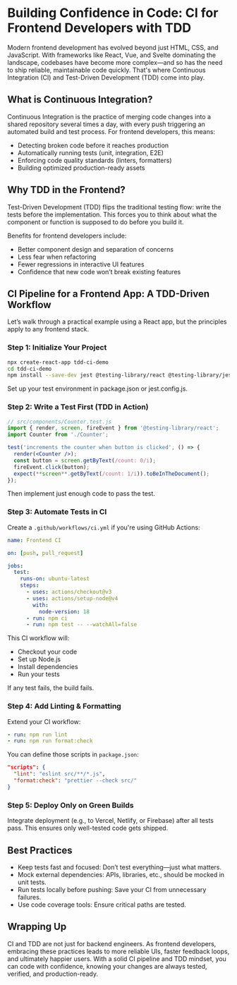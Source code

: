 # Building Confidence in Code: CI for Frontend Developers with TDD

Modern frontend development has evolved beyond just HTML, CSS, and JavaScript. With frameworks like React, Vue, and Svelte dominating the landscape, codebases have become more complex—and so has the need to ship reliable, maintainable code quickly. That's where Continuous Integration (CI) and Test-Driven Development (TDD) come into play.

## What is Continuous Integration?

Continuous Integration is the practice of merging code changes into a shared repository several times a day, with every push triggering an automated build and test process. For frontend developers, this means:

- Detecting broken code before it reaches production
- Automatically running tests (unit, integration, E2E)
- Enforcing code quality standards (linters, formatters)
- Building optimized production-ready assets

## Why TDD in the Frontend?

Test-Driven Development (TDD) flips the traditional testing flow: write the tests before the implementation. This forces you to think about what the component or function is supposed to do before you build it.

Benefits for frontend developers include:

- Better component design and separation of concerns
- Less fear when refactoring
- Fewer regressions in interactive UI features
- Confidence that new code won’t break existing features

## CI Pipeline for a Frontend App: A TDD-Driven Workflow

Let’s walk through a practical example using a React app, but the principles apply to any frontend stack.

### Step 1: Initialize Your Project

```bash
npx create-react-app tdd-ci-demo
cd tdd-ci-demo
npm install --save-dev jest @testing-library/react @testing-library/jest-dom
```

Set up your test environment in package.json or jest.config.js.

### Step 2: Write a Test First (TDD in Action)

```jsx
// src/components/Counter.test.js
import { render, screen, fireEvent } from '@testing-library/react';
import Counter from './Counter';

test('increments the counter when button is clicked', () => {
  render(<Counter />);
  const button = screen.getByText(/count: 0/i);
  fireEvent.click(button);
  expect(**screen**.getByText(/count: 1/i)).toBeInTheDocument();
});
```

Then implement just enough code to pass the test.

### Step 3: Automate Tests in CI

Create a `.github/workflows/ci.yml` if you're using GitHub Actions:

```yaml
name: Frontend CI

on: [push, pull_request]

jobs:
  test:
    runs-on: ubuntu-latest
    steps:
      - uses: actions/checkout@v3
      - uses: actions/setup-node@v4
        with:
          node-version: 18
      - run: npm ci
      - run: npm test -- --watchAll=false
```

This CI workflow will:

- Checkout your code
- Set up Node.js
- Install dependencies
- Run your tests

If any test fails, the build fails.

### Step 4: Add Linting & Formatting

Extend your CI workflow:

```yaml
- run: npm run lint
- run: npm run format:check
```

You can define those scripts in `package.json`:

```json
"scripts": {
  "lint": "eslint src/**/*.js",
  "format:check": "prettier --check src/"
}
```

### Step 5: Deploy Only on Green Builds

Integrate deployment (e.g., to Vercel, Netlify, or Firebase) after all tests pass. This ensures only well-tested code gets shipped.

## Best Practices

- Keep tests fast and focused: Don’t test everything—just what matters.
- Mock external dependencies: APIs, libraries, etc., should be mocked in unit tests.
- Run tests locally before pushing: Save your CI from unnecessary failures.
- Use code coverage tools: Ensure critical paths are tested.

## Wrapping Up

CI and TDD are not just for backend engineers. As frontend developers, embracing these practices leads to more reliable UIs, faster feedback loops, and ultimately happier users. With a solid CI pipeline and TDD mindset, you can code with confidence, knowing your changes are always tested, verified, and production-ready.
